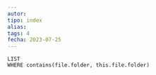 ```yaml
---
autor:
tipo: index
alias:
tags: 4
fecha: 2023-07-25
---
```


```dataview
LIST
WHERE contains(file.folder, this.file.folder)
```
